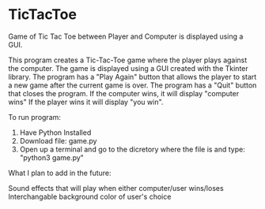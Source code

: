 # TicTacToe
Game of Tic Tac Toe between Player and Computer is displayed using a GUI.


This program creates a Tic-Tac-Toe game where the player plays against the computer. 
The game is displayed using a GUI created with the Tkinter library. 
The program has a "Play Again" button that allows the player to start a new game after the current game is over.
The program has a "Quit" button that closes the program.
If the computer wins, it will display "computer wins" 
If the player wins it will display "you win".


To run program: 

1. Have Python Installed 
2. Download file: game.py
3. Open up a terminal and go to the dicretory where the file is and type: "python3 game.py"

What I plan to add in the future: 

Sound effects that will play when either computer/user wins/loses
Interchangable background color of user's choice 
